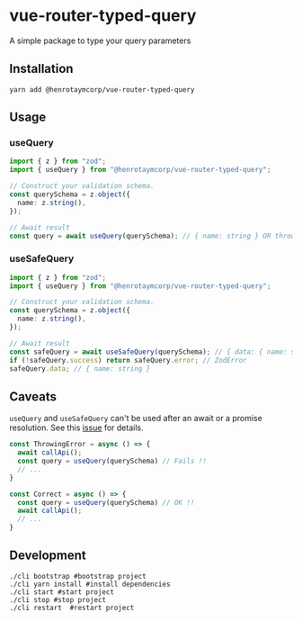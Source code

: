 # vue-router-typed-query
A simple package to type your query parameters

## Installation
```shell
yarn add @henrotaymcorp/vue-router-typed-query
```

## Usage

### useQuery
```typescript
import { z } from "zod";
import { useQuery } from "@henrotaymcorp/vue-router-typed-query";

// Construct your validation schema.
const querySchema = z.object({
  name: z.string(),
});

// Await result
const query = await useQuery(querySchema); // { name: string } OR throws error if invalid
```

### useSafeQuery
```typescript
import { z } from "zod";
import { useQuery } from "@henrotaymcorp/vue-router-typed-query";

// Construct your validation schema.
const querySchema = z.object({
  name: z.string(),
});

// Await result
const safeQuery = await useSafeQuery(querySchema); // { data: { name: string }, success: true } | { error: ZodError, success: false } }
if (!safeQuery.success) return safeQuery.error; // ZodError
safeQuery.data; // { name: string }
```

## Caveats
`useQuery` and `useSafeQuery` can't be used after an await or a promise resolution. See this [issue](https://github.com/vuejs/router/issues/257) for details.
```typescript
const ThrowingError = async () => {
  await callApi();
  const query = useQuery(querySchema) // Fails !!
  // ...
}
```
```typescript
const Correct = async () => {
  const query = useQuery(querySchema) // OK !!
  await callApi();
  // ...
}
```

## Development
```shell
./cli bootstrap #bootstrap project
./cli yarn install #install dependencies
./cli start #start project
./cli stop #stop project
./cli restart  #restart project
```